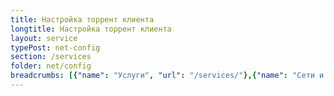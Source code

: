 ```yaml
---
title: Настройка торрент клиента
longtitle: Настройка торрент клиента
layout: service
typePost: net-config
section: /services
folder: net/config
breadcrumbs: [{"name": "Услуги", "url": "/services/"},{"name": "Сети и интернет", "url": "/services/net/"},{"name": "Настройка", "url":  "/services/net/config/"}]
---
```

